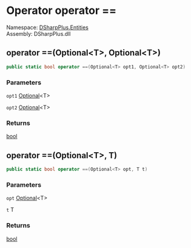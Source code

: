 # Operator operator ==

Namespace: [DSharpPlus.Entities](DSharpPlus.Entities.md)  
Assembly: DSharpPlus.dll

## <a id="DSharpPlus_Entities_Optional_1_op_Equality_DSharpPlus_Entities_Optional__0__DSharpPlus_Entities_Optional__0__"></a>operator ==\(Optional<T\>, Optional<T\>\)

```csharp
public static bool operator ==(Optional<T> opt1, Optional<T> opt2)
```

### Parameters

`opt1` [Optional](DSharpPlus.Entities.Optional\-1.md)<T\>

`opt2` [Optional](DSharpPlus.Entities.Optional\-1.md)<T\>

### Returns

[bool](https://learn.microsoft.com/dotnet/api/system.boolean)

## <a id="DSharpPlus_Entities_Optional_1_op_Equality_DSharpPlus_Entities_Optional__0___0_"></a>operator ==\(Optional<T\>, T\)

```csharp
public static bool operator ==(Optional<T> opt, T t)
```

### Parameters

`opt` [Optional](DSharpPlus.Entities.Optional\-1.md)<T\>

`t` T

### Returns

[bool](https://learn.microsoft.com/dotnet/api/system.boolean)

